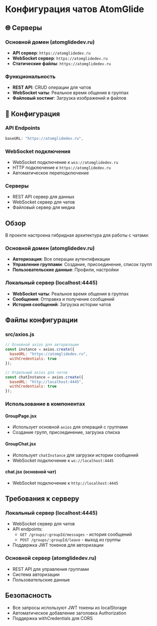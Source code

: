 # Конфигурация чатов AtomGlide

## 🌐 Серверы

### Основной домен (atomglidedev.ru)
- **API сервер**: `https://atomglidedev.ru`
- **WebSocket сервер**: `https://atomglidedev.ru`
- **Статические файлы**: `https://atomglidedev.ru`

### Функциональность
- **REST API**: CRUD операции для чатов
- **WebSocket чаты**: Реальное время общения в группах
- **Файловый хостинг**: Загрузка изображений и файлов

## 🔧 Конфигурация

### API Endpoints
```javascript
baseURL: "https://atomglidedev.ru",
```

### WebSocket подключения
- WebSocket подключение к `wss://atomglidedev.ru`
- HTTP подключение к `https://atomglidedev.ru`
- Автоматическое переподключение

### Серверы
- REST API сервер для данных
- WebSocket сервер для чатов
- Файловый сервер для медиа

## Обзор
В проекте настроена гибридная архитектура для работы с чатами:

### Основной домен (atomglidedev.ru)
- **Авторизация**: Все операции аутентификации
- **Управление группами**: Создание, присоединение, список групп
- **Пользовательские данные**: Профили, настройки

### Локальный сервер (localhost:4445)
- **WebSocket чаты**: Реальное время общения в группах
- **Сообщения**: Отправка и получение сообщений
- **История сообщений**: Загрузка истории чатов

## Файлы конфигурации

### src/axios.js
```javascript
// Основной axios для авторизации
const instance = axios.create({
  baseURL: "https://atomglidedev.ru",
  withCredentials: true
});

// Отдельный axios для чатов
const chatInstance = axios.create({
  baseURL: "http://localhost:4445",
  withCredentials: true
});
```

### Использование в компонентах

#### GroupPage.jsx
- Использует основной `axios` для операций с группами
- Создание групп, присоединение, загрузка списка

#### GroupChat.jsx
- Использует `chatInstance` для загрузки истории сообщений
- WebSocket подключение к `ws://localhost:4445`

#### chat.jsx (основной чат)
- WebSocket подключение к `http://localhost:4445`

## Требования к серверу

### Локальный сервер (localhost:4445)
- WebSocket сервер для чатов
- API endpoints:
  - `GET /groups/:groupId/messages` - история сообщений
  - `POST /groups/:groupId/leave` - выход из группы
- Поддержка JWT токенов для авторизации

### Основной сервер (atomglidedev.ru)
- REST API для управления группами
- Система авторизации
- Пользовательские данные

## Безопасность
- Все запросы используют JWT токены из localStorage
- Автоматическое добавление заголовка Authorization
- Поддержка withCredentials для CORS 